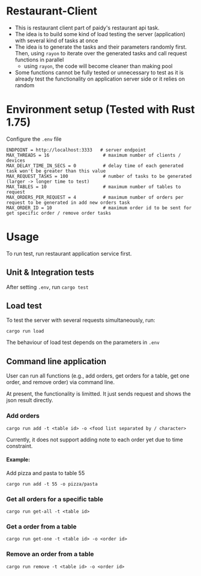 # Restaurant-Client

* This is restaurant client part of paidy's restaurant api task.
* The idea is to build some kind of load testing the server (application) with several kind of tasks at once
* The idea is to generate the tasks and their parameters randomly first. Then, using `rayon` to iterate over the generated tasks and call request functions in parallel
  * using `rayon`, the code will become cleaner than making pool 
* Some functions cannot be fully tested or unnecessary to test as it is already test the functionality on application server side or it relies on random


# Environment setup (Tested with Rust 1.75)

Configure the `.env` file

```
ENDPOINT = http://localhost:3333   # server endpoint
MAX_THREADS = 16                    # maximum number of clients / devices 
MAX_DELAY_TIME_IN_SECS = 0          # delay time of each generated task won't be greater than this value
MAX_REQUEST_TASKS = 100             # number of tasks to be generated  (larger -> longer time to test)
MAX_TABLES = 10                     # maximum number of tables to request
MAX_ORDERS_PER_REQUEST = 4          # maximum number of orders per request to be generated in add new orders task
MAX_ORDER_ID = 10                   # maximum order id to be sent for get specific order / remove order tasks

```

# Usage
To run test, run restaurant application service first. 

## Unit & Integration tests
After setting `.env`, run  `cargo test` 

## Load test

To test the server with several requests simultaneously, run:

```
cargo run load 
```
   
The behaviour of load test depends on the parameters in  `.env`

## Command line application

User can run all functions (e.g., add orders, get orders for a table, get one order, and remove order) via command line.

At present, the functionality is limitted. It just sends request and shows the json result directly. 

### Add orders

```
cargo run add -t <table id> -o <food list separated by / character>
```

Currently, it does not support adding note to each order yet due to time constraint.

#### Example:

Add pizza and pasta to table 55

```
cargo run add -t 55 -o pizza/pasta
```


### Get all orders for a specific table

```
cargo run get-all -t <table id>
```


### Get a order from a table

```
cargo run get-one -t <table id> -o <order id>
```


### Remove an order from a table

```
cargo run remove -t <table id> -o <order id>
```
